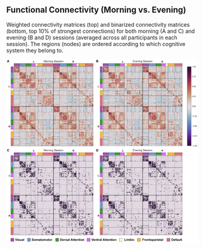 ## Functional Connectivity (Morning vs. Evening)
Weighted connectivity matrices (top) and binarized connectivity matrices (bottom, top 10% of strongest connections) for both morning (A and C) and evening (B and D) sessions (averaged across all participants in each session). The regions (nodes) are ordered according to which cognitive system they belong to.

![alt text](https://github.com/fvfarahani/time-of-day/blob/main/corr.png?raw=true)
